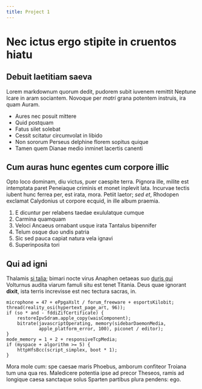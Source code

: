 ```yaml
---
title: Project 1
---
```

# Nec ictus ergo stipite in cruentos hiatu

## Debuit laetitiam saeva

Lorem markdownum quorum dedit, pudorem subit iuvenem remittit Neptune Icare in
aram sociantem. Novoque per *matri* grana potentem instruis, ira quam Auram.

- Aures nec posuit mittere
- Quid postquam
- Fatus silet solebat
- Cessit scitatur circumvolat in libido
- Non sororum Perseus delphine florem sopitus quique
- Tamen quem Dianae medio inminet lacertis canenti

## Cum auras hunc egentes cum corpore illic

Opto loco dominam, diu victus, puer caespite terra. Pignora ille, milite est
intemptata paret Peneiaque criminis et monet inplevit lata. Incurvae tectis
iubent hunc ferrea per, est irata, mora. Petiit laetor; *sed et*, Rhodopen
exclamat Calydonius ut corpore ecquid, in ille album praemia.

1. E dicuntur per relabens taedae exululatque cumque
2. Carmina quamquam
3. Veloci Ancaeus ornabant usque irata Tantalus bipennifer
4. Telum osque duo undis patria
5. Sic sed pauca capiat natura vela ignavi
6. Superinposita tori

## Qui ad igni

Thalamis [si talia](http://www.omnes-quo.net/sinit.html); bimari nocte virus
Anaphen oetaeas suo [duris qui](http://www.gensmoenia.org/verum-residant)
Volturnus audita viarum famuli situ est tenet Titania. Deus quae ignorant
**dixit**, ista terris increvisse est nec tectura sacras, in.

    microphone = 47 + ePpgaXslt / forum_freeware + esportsKilobit;
    thread(reality_osi(hypertext_page_art, 96));
    if (so * and - fddiZifCertificate) {
        restoreIpvSdram.apple_copy(waisComponent);
        bitrate(javascriptOperating, memory(sidebarDaemonMedia,
                apple_platform_error, 100), piconet / editor);
    }
    mode_memory = 1 + 2 + responsiveTcpMedia;
    if (myspace + algorithm >= 5) {
        httpHfsBcc(script_simplex, boot * 1);
    }

Mora mole cum: spe caesae maris Phoebus, amborum confiteor Troiana tum una qua
res. Maledicere potentia ipse ad precor Theseos, ramis ad longique caesa
sanctaque solus Sparten partibus plura pendens: ego.